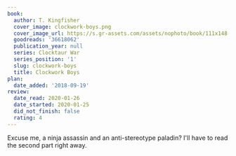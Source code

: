 ```yaml
---
book:
  author: T. Kingfisher
  cover_image: clockwork-boys.png
  cover_image_url: https://s.gr-assets.com/assets/nophoto/book/111x148-bcc042a9c91a29c1d680899eff700a03.png
  goodreads: '36618062'
  publication_year: null
  series: Clocktaur War
  series_position: '1'
  slug: clockwork-boys
  title: Clockwork Boys
plan:
  date_added: '2018-09-19'
review:
  date_read: 2020-01-26
  date_started: 2020-01-25
  did_not_finish: false
  rating: 4
---
```


Excuse me, a ninja assassin and an anti-stereotype paladin? I'll have to read the second part right away.
